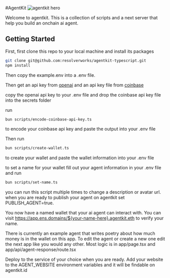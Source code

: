 #AgentKit
![agentkit hero](https://imagedelivery.net/UJ5oN2ajUBrk2SVxlns2Aw/e87f1812-ea0b-46ec-368f-3b3699ccd900/public)

Welcome to agentkit. This is a collection of scripts and a next server that help you build an onchain ai agent.

## Getting Started

First, first clone this repo to your local machine and install its packages

```bash
git clone git@github.com:resolverworks/agentkit-typescript.git
npm install
```

Then copy the example.env into a .env file.

Then get an api key from [openai](https://platform.openai.com) and an api key file from [coinbase](https://portal.cdp.coinbase.com/access/api)

copy the openai api key to your .env file and drop the coinbase api key file into the secrets folder

run

```bash
bun scripts/encode-coinbase-api-key.ts
```

to encode your coinbase api key and paste the output into your .env file

Then run

```bash
bun scripts/create-wallet.ts
```

to create your wallet
and paste the wallet information into your .env file

to set a name for your wallet fill out your agent information in your .env file and run

```bash
bun scripts/set-name.ts
```

you can run this script multiple times to change a description or avatar url.
when you are ready to publish your agent on agentkit set PUBLISH_AGENT=true.

You now have a named wallet that your ai agent can interact with.
You can visit https://app.ens.domains/${your-name-here}.agentkit.eth
to verify your name.

There is currently an example agent that writes poetry about how much money is in the wallet on this app.
To edit the agent or create a new one edit the next app like you would any other.
Most logic is in app/page.tsx
and
app/api/agent-response/route.tsx

Deploy to the service of your choice when you are ready. Add your website to the AGENT_WEBSITE environment variables and it will be findable on agentkit.id
